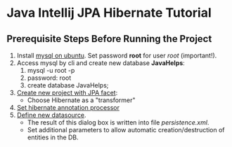 Java Intellij JPA Hibernate Tutorial
======

Prerequisite Steps Before Running the Project
-----------------------------------------------
1. Install [mysql on ubuntu](https://www.linode.com/docs/databases/mysql/install-mysql-on-ubuntu-14-04). 
Set password **root** for user *root* (important!).
2. Access mysql by cli and create new database **JavaHelps**:
    1. mysql -u root -p
    2. password: root
    3. create database JavaHelps;
3. [Create new project with JPA facet](https://www.jetbrains.com/help/idea/2016.1/enabling-jpa-support.html?origin=old_help):
    - Choose Hibernate as a "transformer"
4. [Set hibernate annotation processor](https://docs.jboss.org/hibernate/stable/jpamodelgen/reference/en-US/html_single/#d0e307)
5. [Define new datasource](https://www.jetbrains.com/help/idea/2016.1/working-with-the-database-tool-window.html?origin=old_help&search=datasource#create_data_source). 
    * The result of this dialog box is written into file  *persistence.xml*.
    * Set additional parameters to allow automatic creation/destruction  of entities in the DB.


